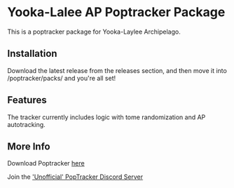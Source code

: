 # Yooka-Lalee AP Poptracker Package

This is a poptracker package for Yooka-Laylee Archipelago.

## Installation
Download the latest release from the releases section, and then move it into /poptracker/packs/ and you're all set!

## Features
The tracker currently includes logic with tome randomization and AP autotracking.

## More Info
Download Poptracker [here](https://github.com/black-sliver/PopTracker)

Join the ['Unofficial' PopTracker Discord Server](https://discord.com/invite/gwThqMCPgK)
